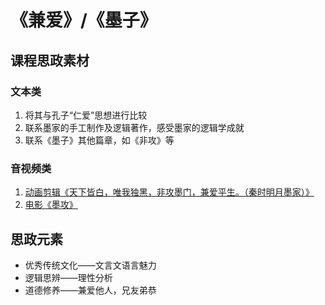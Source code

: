 # 《兼爱》/《墨子》

## 课程思政素材

### 文本类

1. 将其与孔子“仁爱”思想进行比较
2. 联系墨家的手工制作及逻辑著作，感受墨家的逻辑学成就
3. 联系《墨子》其他篇章，如《非攻》等

### 音视频类

1. [动画剪辑《天下皆白，唯我独黑，非攻墨门，兼爱平生。（秦时明月墨家）》](https://v.qq.com/x/page/c3352ey7l50.html)
2. [电影《墨攻》](https://www.iqiyi.com/v_19rrj5w9cc.html)

## 思政元素

- 优秀传统文化——文言文语言魅力
- 逻辑思辨——理性分析
- 道德修养——兼爱他人，兄友弟恭
